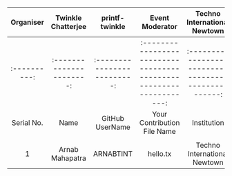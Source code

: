 |Organiser   |Twinkle Chatterjee      |printf-twinkle             |Event Moderator                                                    |Techno International Newtown                         |Happy Learning (Please provide your email)           |
|:----------:|:----------------------:|:-------------------------:|:-----------------------------------------------------------------:|:---------------------------------------------------:|:---------------------------------------------------:|
|:----------:|:----------------------:|:-------------------------:|:-----------------------------------------------------------------:|:---------------------------------------------------:|:---------------------------------------------------:|
|Serial No.  |Name                    |GitHub UserName            |Your Contribution File Name                                        |Institution                                          |Email Id                                             |
|            |                        |                           |                                                                   |                                                     |                                                     |
|1           |Arnab Mahapatra            |ARNABTINT          |hello.tx                                                      |Techno International Newtown                         |Arnabmahapatrahld@gmail.com                               |
